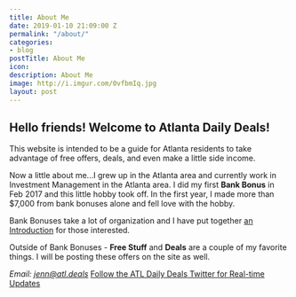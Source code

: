 ```yaml
---
title: About Me
date: 2019-01-10 21:09:00 Z
permalink: "/about/"
categories:
- blog
postTitle: About Me
icon: 
description: About Me
image: http://i.imgur.com/0vfbmIq.jpg
layout: post
---
```


## **Hello friends! Welcome to Atlanta Daily Deals!**

This website is intended to be a guide for Atlanta residents to take advantage of free offers, deals, and even make a little side income.

Now a little about me...I grew up in the Atlanta area and currently work in Investment Management in the Atlanta area. I did my first **Bank Bonus** in Feb 2017 and this little hobby took off. In the first year, I made more than $7,000 from bank bonuses alone and fell love with the hobby.

Bank Bonuses take a lot of organization and I have put together [an Introduction](https://atl.deals/blog/new/2019/01/11/introduction-to-bank-bonuses-and-more.html) for those interested.

Outside of Bank Bonuses - **Free Stuff** and **Deals** are a couple of my favorite things. I will be posting these offers on the site as well.

*Email: jenn@atl.deals*
[Follow the ATL Daily Deals Twitter for Real-time Updates](https://twitter.com/atl_dealss)